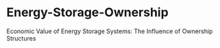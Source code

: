 # Energy-Storage-Ownership
Economic Value of Energy Storage Systems: The Influence of Ownership Structures
